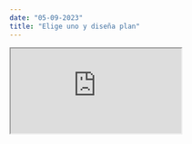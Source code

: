 ```yaml
---
date: "05-09-2023"
title: "Elige uno y diseña plan"
---
```

<iframe src="https://www.youtube.com/embed/EeSEzWDLfsU" allowfullscreen></iframe>
